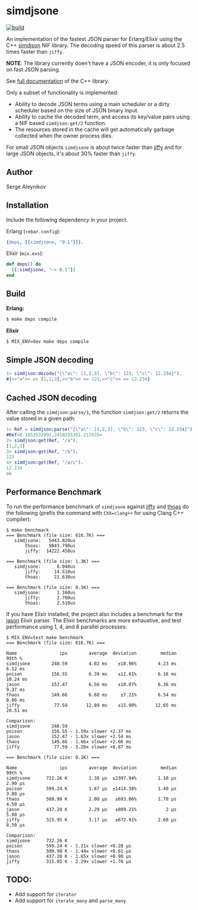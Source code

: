 # simdjsone

[![build](https://github.com/saleyn/simdjsone/actions/workflows/erlang.yml/badge.svg)](https://github.com/saleyn/simdjsone/actions/workflows/erlang.yml)

An implementation of the fastest JSON parser for Erlang/Elixir using the C++
[simdjson](https://github.com/simdjson/simdjson) NIF library. The decoding speed
of this parser is about 2.5 times faster than `jiffy`.

**NOTE**: The library currently doen't have a JSON encoder, it is only focused
on fast JSON parsing.

See [full documentation](https://simdjson.github.io/simdjson/index.html) of the C++ library.

Only a subset of functionality is implemented:

- Ability to decode JSON terms using a main scheduler or a dirty scheduler
  based on the size of JSON binary input.
- Ability to cache the decoded term, and access its key/value pairs using
  a NIF based `simdjson:get/2` function.
- The resources stored in the cache will get automatically garbage collected
  when the owner process dies.

For small JSON objects `simdjsone` is about twice faster than
[jiffy](https://github.com/davisp/jiffy) and for large JSON objects, it's about
30% faster than `jiffy`.

## Author

Serge Aleynikov

## Installation

Include the following dependency in your project.

Erlang (`rebar.config`):
```erlang
{deps, [{simdjsone, "0.1"}]}.
```

Elixir (`mix.exs`):
```elixir
def deps() do
  [{:simdjsone, "~> 0.1"}]
end
```

## Build

**Erlang:**
```bash
$ make deps compile
```

**Elixir**
```bash
$ MIX_ENV=dev make deps compile
```

## Simple JSON decoding

```erlang
1> simdjson:decode("{\"a\": [1,2,3], \"b\": 123, \"c\": 12.234}").
#{<<"a">> => [1,2,3],<<"b">> => 123,<<"c">> => 12.234}
```

## Cached JSON decoding

After calling the `simdjson:parse/1`, the function `simdjson:get/2`
returns the value stored in a given path:

```erlang
1> Ref = simdjson:parse("{\"a\": [1,2,3], \"b\": 123, \"c\": 12.234}").
#Ref<0.1852532992.2458255361.217635>
2> simdjson:get(Ref, "/a").
[1,2,3]
3> simdjson:get(Ref, "/b").
123
4> simdjson:get(Ref, "/a/c").
12.234
ok
```

## Performance Benchmark

To run the performance benchmark of `simdjsone` against
[jiffy](https://hex.pm/packages/jiffy) and [thoas](https://hex.pm/packages/thoas)
do the following (prefix the command with `CXX=clang++` for using Clang C++
compiler):
```
$ make benchmark
=== Benchmark (file size: 616.7K) ===
   simdjsone:   5443.820us
       thoas:   9843.790us
       jiffy:  14222.450us

=== Benchmark (file size: 1.3K) ===
   simdjsone:      8.040us
       jiffy:     14.510us
       thoas:     21.630us

=== Benchmark (file size: 0.1K) ===
   simdjsone:      1.160us
       jiffy:      2.700us
       thoas:      2.510us
```
If you have Elixir installed, the project also includes a benchmark for the
[jason](https://hex.pm/packages/jason) Elixir parser.  The Elixir benchmarks
are more exhaustive, and test performance using 1, 4, and 8 parallel processes:
```
$ MIX_ENV=test make benchmark
=== Benchmark (file size: 616.7K) ===

Name                ips        average  deviation         median         99th %
simdjsone        248.59        4.02 ms    ±18.96%        4.23 ms        6.12 ms
poison           156.55        6.39 ms    ±12.81%        6.16 ms       10.24 ms
jason            152.47        6.56 ms    ±10.07%        6.36 ms        9.37 ms
thaos            149.66        6.68 ms     ±7.21%        6.54 ms        8.86 ms
jiffy             77.59       12.89 ms    ±15.90%       12.65 ms       20.51 ms

Comparison:
simdjsone        248.59
poison           156.55 - 1.59x slower +2.37 ms
jason            152.47 - 1.63x slower +2.54 ms
thaos            149.66 - 1.66x slower +2.66 ms
jiffy             77.59 - 3.20x slower +8.87 ms

=== Benchmark (file size: 0.1K) ===

Name                ips        average  deviation         median         99th %
simdjsone      722.26 K        1.38 μs  ±2397.94%        1.10 μs        2.90 μs
poison         599.24 K        1.67 μs  ±1414.38%        1.40 μs        3.80 μs
thaos          500.98 K        2.00 μs   ±693.06%        1.70 μs        4.50 μs
jason          437.20 K        2.29 μs   ±809.21%           2 μs        5.80 μs
jiffy          315.95 K        3.17 μs   ±672.91%        2.60 μs        8.50 μs

Comparison:
simdjsone      722.26 K
poison         599.24 K - 1.21x slower +0.28 μs
thaos          500.98 K - 1.44x slower +0.61 μs
jason          437.20 K - 1.65x slower +0.90 μs
jiffy          315.95 K - 2.29x slower +1.78 μs
```

## TODO:

- Add support for `iterator`
- Add support for `iterate_many` and `parse_many`

